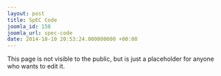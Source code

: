 ```yaml
---
layout: post
title: SpEC Code
joomla_id: 158
joomla_url: spec-code
date: 2014-10-10 20:53:24.000000000 +00:00
---
```

<p>This page is not visible to the public, but is just a placeholder for anyone who wants to edit it.</p>
